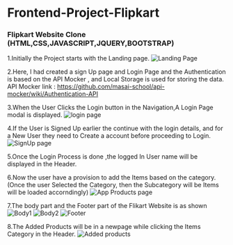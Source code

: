 # Frontend-Project-Flipkart

### Flipkart Website Clone  (HTML,CSS,JAVASCRIPT,JQUERY,BOOTSTRAP)

1.Initially the Project starts with the Landing page.
            ![Landing Page](/home/chaitanya/projects/masai/Frontend-Project-Flipkart/Screenshots/1_LandingPage.png)

2.Here, I had created a sign Up page and Login Page and the Authentication is based on the API Mocker , and Local Storage is used for storing the data. 
            API Mocker link : https://github.com/masai-school/api-mocker/wiki/Authentication-API
            

3.When the User Clicks the Login button in the Navigation,A Login Page modal is displayed.
            ![login page](/home/chaitanya/projects/masai/Frontend-Project-Flipkart/Screenshots/2_LoginPage.png)

4.If the User is Signed Up earlier the continue with the login details, and for a New User they need to Create a account before proceeding to Login.
            ![SignUp page](/home/chaitanya/projects/masai/Frontend-Project-Flipkart/Screenshots/3_SignUpPage.png)

5.Once the Login Process is done ,the logged In User name will be displayed in the Header.

6.Now the user have a provision to add the Items based on the category.(Once the user Selected the Category, then the Subcategory will be Items will be loaded accorndingly)
            ![App Products page](/home/chaitanya/projects/masai/Frontend-Project-Flipkart/Screenshots/4_AddProductsPage.png)

7.The body part and the Footer part of the Flikart Website is as shown
            ![Body1](/home/chaitanya/projects/masai/Frontend-Project-Flipkart/Screenshots/5_BodyPage1.png)
            ![Body2](/home/chaitanya/projects/masai/Frontend-Project-Flipkart/Screenshots/6_BodyPage2.png)
            ![Footer](/home/chaitanya/projects/masai/Frontend-Project-Flipkart/Screenshots/7_Footer.png)

8.The Added Products will be in a newpage while clicking the Items Category in the Header.
            ![Added products](/home/chaitanya/projects/masai/Frontend-Project-Flipkart/Screenshots/8_Products.png)

